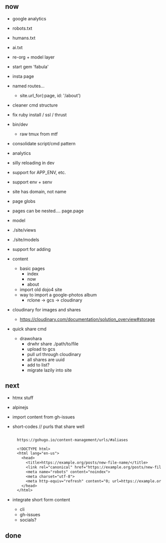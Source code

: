 now
---

- google analytics
- robots.txt
- humans.txt
- ai.txt

- re-org + model layer
- start gem 'fabula'

- insta page

- named routes...
  - site.url_for(:page, id: '/about')

- cleaner cmd structure

- fix ruby install / ssl / thrust

- bin/dev
  - raw tmux from mtf


- consolidate script/cmd pattern
- analytics
- silly reloading in dev
- support for APP_ENV, etc.
- support env + senv

- site has domain, not name
- page globs
- pages can be nested.... page.page
- model

- ./site/views
- ./site/models
- support for adding

- content
  - basic pages
    - index
    - now
    - about
  - import old dojo4 site
  - way to import a google-photos album
    - rclone -> gcs -> cloudinary

- cloudinary for images and shares
  - https://cloudinary.com/documentation/solution_overview#storage

- quick share cmd
  - drawohara
    - drwhr share ./path/to/file
    - upload to gcs
    - pull url through cloudinary
    - all shares are uuid
    - add to list?
    - migrate lazily into site

next
----
- htmx stuff
- alpinejs
- import content from gh-issues

- short-codes // purls that share well
  ```txt

    https://gohugo.io/content-management/urls/#aliases

    <!DOCTYPE html>
    <html lang="en-us">
      <head>
        <title>https://example.org/posts/new-file-name/</title>
        <link rel="canonical" href="https://example.org/posts/new-file-name/">
        <meta name="robots" content="noindex">
        <meta charset="utf-8">
        <meta http-equiv="refresh" content="0; url=https://example.org/posts/new-file-name/">
      </head>
    </html>

  ```

- integrate short form content
  - cli
  - gh-issues
  - socials?


done
----
